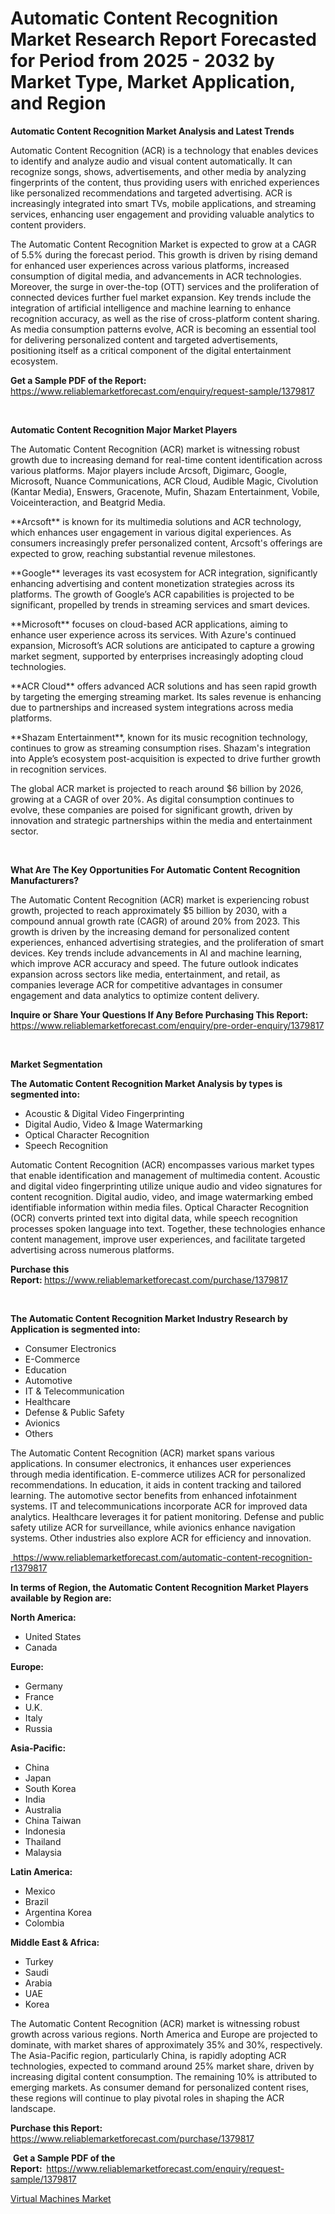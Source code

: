 <p><h1>Automatic Content Recognition Market Research Report Forecasted for Period from 2025 -  2032 by Market Type, Market Application, and Region</h1></p><p><strong>Automatic Content Recognition Market Analysis and Latest Trends</strong></p>
<p><p>Automatic Content Recognition (ACR) is a technology that enables devices to identify and analyze audio and visual content automatically. It can recognize songs, shows, advertisements, and other media by analyzing fingerprints of the content, thus providing users with enriched experiences like personalized recommendations and targeted advertising. ACR is increasingly integrated into smart TVs, mobile applications, and streaming services, enhancing user engagement and providing valuable analytics to content providers.</p><p>The Automatic Content Recognition Market is expected to grow at a CAGR of 5.5% during the forecast period. This growth is driven by rising demand for enhanced user experiences across various platforms, increased consumption of digital media, and advancements in ACR technologies. Moreover, the surge in over-the-top (OTT) services and the proliferation of connected devices further fuel market expansion. Key trends include the integration of artificial intelligence and machine learning to enhance recognition accuracy, as well as the rise of cross-platform content sharing. As media consumption patterns evolve, ACR is becoming an essential tool for delivering personalized content and targeted advertisements, positioning itself as a critical component of the digital entertainment ecosystem.</p></p>
<p><strong>Get a Sample PDF of the Report:&nbsp;</strong> <a href="https://www.reliablemarketforecast.com/enquiry/request-sample/1379817?utm_campaign=1167&utm_medium=2&utm_source=Github&utm_content=ia&utm_term=15022025&utm_id=automatic-content-recognition">https://www.reliablemarketforecast.com/enquiry/request-sample/1379817</a></p>
<p>&nbsp;</p>
<p><strong>Automatic Content Recognition Major Market Players</strong></p>
<p><p>The Automatic Content Recognition (ACR) market is witnessing robust growth due to increasing demand for real-time content identification across various platforms. Major players include Arcsoft, Digimarc, Google, Microsoft, Nuance Communications, ACR Cloud, Audible Magic, Civolution (Kantar Media), Enswers, Gracenote, Mufin, Shazam Entertainment, Vobile, Voiceinteraction, and Beatgrid Media. </p><p>**Arcsoft** is known for its multimedia solutions and ACR technology, which enhances user engagement in various digital experiences. As consumers increasingly prefer personalized content, Arcsoft's offerings are expected to grow, reaching substantial revenue milestones.</p><p>**Google** leverages its vast ecosystem for ACR integration, significantly enhancing advertising and content monetization strategies across its platforms. The growth of Google’s ACR capabilities is projected to be significant, propelled by trends in streaming services and smart devices.</p><p>**Microsoft** focuses on cloud-based ACR applications, aiming to enhance user experience across its services. With Azure's continued expansion, Microsoft’s ACR solutions are anticipated to capture a growing market segment, supported by enterprises increasingly adopting cloud technologies.</p><p>**ACR Cloud** offers advanced ACR solutions and has seen rapid growth by targeting the emerging streaming market. Its sales revenue is enhancing due to partnerships and increased system integrations across media platforms.</p><p>**Shazam Entertainment**, known for its music recognition technology, continues to grow as streaming consumption rises. Shazam's integration into Apple’s ecosystem post-acquisition is expected to drive further growth in recognition services.</p><p>The global ACR market is projected to reach around $6 billion by 2026, growing at a CAGR of over 20%. As digital consumption continues to evolve, these companies are poised for significant growth, driven by innovation and strategic partnerships within the media and entertainment sector.</p></p>
<p>&nbsp;</p>
<p><strong>What Are The Key Opportunities For Automatic Content Recognition Manufacturers?</strong></p>
<p><p>The Automatic Content Recognition (ACR) market is experiencing robust growth, projected to reach approximately $5 billion by 2030, with a compound annual growth rate (CAGR) of around 20% from 2023. This growth is driven by the increasing demand for personalized content experiences, enhanced advertising strategies, and the proliferation of smart devices. Key trends include advancements in AI and machine learning, which improve ACR accuracy and speed. The future outlook indicates expansion across sectors like media, entertainment, and retail, as companies leverage ACR for competitive advantages in consumer engagement and data analytics to optimize content delivery.</p></p>
<p><strong>Inquire or Share Your Questions If Any Before Purchasing This Report:</strong> <a href="https://www.reliablemarketforecast.com/enquiry/pre-order-enquiry/1379817?utm_campaign=1167&utm_medium=2&utm_source=Github&utm_content=ia&utm_term=15022025&utm_id=automatic-content-recognition">https://www.reliablemarketforecast.com/enquiry/pre-order-enquiry/1379817</a></p>
<p>&nbsp;</p>
<p><strong>Market Segmentation</strong></p>
<p><strong>The Automatic Content Recognition Market Analysis by types is segmented into:</strong></p>
<p><ul><li>Acoustic & Digital Video Fingerprinting</li><li>Digital Audio, Video & Image Watermarking</li><li>Optical Character Recognition</li><li>Speech Recognition</li></ul></p>
<p><p>Automatic Content Recognition (ACR) encompasses various market types that enable identification and management of multimedia content. Acoustic and digital video fingerprinting utilize unique audio and video signatures for content recognition. Digital audio, video, and image watermarking embed identifiable information within media files. Optical Character Recognition (OCR) converts printed text into digital data, while speech recognition processes spoken language into text. Together, these technologies enhance content management, improve user experiences, and facilitate targeted advertising across numerous platforms.</p></p>
<p><strong>Purchase this Report:&nbsp;</strong><a href="https://www.reliablemarketforecast.com/purchase/1379817?utm_campaign=1167&utm_medium=2&utm_source=Github&utm_content=ia&utm_term=15022025&utm_id=automatic-content-recognition">https://www.reliablemarketforecast.com/purchase/1379817</a></p>
<p>&nbsp;</p>
<p><strong>The Automatic Content Recognition Market Industry Research by Application is segmented into:</strong></p>
<p><ul><li>Consumer Electronics</li><li>E-Commerce</li><li>Education</li><li>Automotive</li><li>IT & Telecommunication</li><li>Healthcare</li><li>Defense & Public Safety</li><li>Avionics</li><li>Others</li></ul></p>
<p><p>The Automatic Content Recognition (ACR) market spans various applications. In consumer electronics, it enhances user experiences through media identification. E-commerce utilizes ACR for personalized recommendations. In education, it aids in content tracking and tailored learning. The automotive sector benefits from enhanced infotainment systems. IT and telecommunications incorporate ACR for improved data analytics. Healthcare leverages it for patient monitoring. Defense and public safety utilize ACR for surveillance, while avionics enhance navigation systems. Other industries also explore ACR for efficiency and innovation.</p></p>
<p><a href="https://www.reliablemarketforecast.com/automatic-content-recognition-r1379817?utm_campaign=1167&utm_medium=2&utm_source=Github&utm_content=ia&utm_term=15022025&utm_id=automatic-content-recognition">&nbsp;https://www.reliablemarketforecast.com/automatic-content-recognition-r1379817</a></p>
<p><strong>In terms of Region, the Automatic Content Recognition Market Players available by Region are:</strong></p>
<p>
    <p> <strong> North America: </strong>
        <ul>
            <li>United States</li>
            <li>Canada</li>
        </ul>
        </p> 
    <p> <strong> Europe: </strong>
        <ul>
            <li>Germany</li>
            <li>France</li>
            <li>U.K.</li>
            <li>Italy</li>
            <li>Russia</li>
        </ul>
        </p> 
    <p> <strong> Asia-Pacific: </strong>
        <ul>
            <li>China</li>
            <li>Japan</li>
            <li>South Korea</li>
            <li>India</li>
            <li>Australia</li>
            <li>China Taiwan</li>
            <li>Indonesia</li>
            <li>Thailand</li>
            <li>Malaysia</li>
        </ul>
        </p> 
    <p> <strong> Latin America: </strong>
        <ul>
            <li>Mexico</li>
            <li>Brazil</li>
            <li>Argentina Korea</li>
            <li>Colombia</li>
        </ul>
        </p> 
    <p> <strong> Middle East & Africa: </strong>
        <ul>
            <li>Turkey</li>
            <li>Saudi</li>
            <li>Arabia</li>
            <li>UAE</li>
            <li>Korea</li>
        </ul>
    </p>
    </p>
<p><p>The Automatic Content Recognition (ACR) market is witnessing robust growth across various regions. North America and Europe are projected to dominate, with market shares of approximately 35% and 30%, respectively. The Asia-Pacific region, particularly China, is rapidly adopting ACR technologies, expected to command around 25% market share, driven by increasing digital content consumption. The remaining 10% is attributed to emerging markets. As consumer demand for personalized content rises, these regions will continue to play pivotal roles in shaping the ACR landscape.</p></p>
<p><strong>Purchase this Report: </strong><a href="https://www.reliablemarketforecast.com/purchase/1379817?utm_campaign=1167&utm_medium=2&utm_source=Github&utm_content=ia&utm_term=15022025&utm_id=automatic-content-recognition">https://www.reliablemarketforecast.com/purchase/1379817</a></p>
<p>&nbsp;<strong>Get a Sample PDF of the Report:&nbsp;&nbsp;</strong><a href="https://www.reliablemarketforecast.com/enquiry/request-sample/1379817?utm_campaign=1167&utm_medium=2&utm_source=Github&utm_content=ia&utm_term=15022025&utm_id=automatic-content-recognition">https://www.reliablemarketforecast.com/enquiry/request-sample/1379817</a></p>
<p><strong></strong></p>
<p><p><a href="https://github.com/mabutironaldo/Market-Research-Report-List-7/blob/main/virtual-machines-market.md?utm_campaign=1167&utm_medium=2&utm_source=Github&utm_content=ia&utm_term=15022025&utm_id=automatic-content-recognition">Virtual Machines Market</a></p></p>